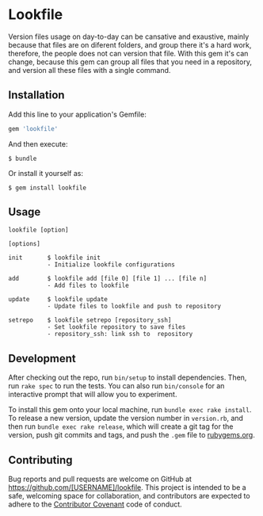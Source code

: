 # Lookfile

Version files usage on day-to-day can be cansative and exaustive, mainly
because that files are on diferent folders, and group there it's a hard
work, therefore, the people does not can version that file. With this gem
it's can change, because this gem can group all files that you need in
a repository, and version all these files with a single command.

## Installation

Add this line to your application's Gemfile:

```ruby
gem 'lookfile'
```

And then execute:

    $ bundle

Or install it yourself as:

    $ gem install lookfile

## Usage

    lookfile [option]

    [options]

    init       $ lookfile init
               - Initialize lookfile configurations

    add        $ lookfile add [file 0] [file 1] ... [file n]
               - Add files to lookfile

    update     $ lookfile update
               - Update files to lookfile and push to repository

    setrepo    $ lookfile setrepo [repository_ssh]
               - Set lookfile repository to save files
               - repository_ssh: link ssh to  repository


## Development

After checking out the repo, run `bin/setup` to install dependencies. Then,
run `rake spec` to run the tests. You can also run `bin/console` for an
interactive prompt that will allow you to experiment.

To install this gem onto your local machine, run `bundle exec rake install`.
To release a new version, update the version number in `version.rb`, and then
run `bundle exec rake release`, which will create a git tag for the version,
push git commits and tags, and push the `.gem` file to
[rubygems.org](https://rubygems.org).

## Contributing

Bug reports and pull requests are welcome on GitHub at
https://github.com/[USERNAME]/lookfile. This project is intended to be a
safe, welcoming space for collaboration, and contributors are expected to
adhere to the [Contributor Covenant](http://contributor-covenant.org)
code of conduct.
